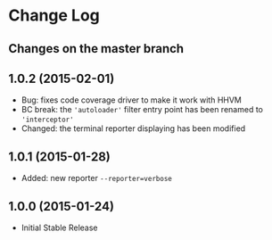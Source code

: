 # Change Log

## Changes on the master branch

## 1.0.2 (2015-02-01)

  * Bug: fixes code coverage driver to make it work with HHVM
  * BC break: the `'autoloader'` filter entry point has been renamed to `'interceptor'`
  * Changed: the terminal reporter displaying has been modified

## 1.0.1 (2015-01-28)

  * Added: new reporter `--reporter=verbose`

## 1.0.0 (2015-01-24)

  * Initial Stable Release
